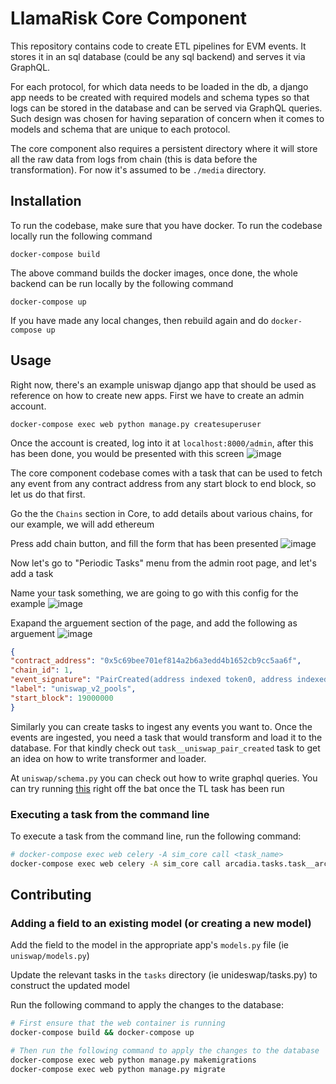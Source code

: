 # LlamaRisk Core Component
This repository contains code to create ETL pipelines for EVM events. It stores it in an sql database (could be any sql backend) and serves it via GraphQL.

For each protocol, for which data needs to be loaded in the db, a django app needs to be created with required models and schema types so that logs can be
stored in the database and can be served via GraphQL queries. Such design was chosen for having separation of concern when it comes to models and schema
that are unique to each protocol.

The core component also requires a persistent directory where it will store all the raw data from logs from chain (this is data before the transformation).
For now it's assumed to be `./media` directory.

## Installation
To run the codebase, make sure that you have docker. To run the codebase locally run the following command
```
docker-compose build
```
The above command builds the docker images, once done, the whole backend can be run locally by the following command
```
docker-compose up
```
If you have made any local changes, then rebuild again and do `docker-compose up`

## Usage
Right now, there's an example uniswap django app that should be used as reference on how to create new apps. First we have to create an admin account.
```
docker-compose exec web python manage.py createsuperuser
```
Once the account is created, log into it at `localhost:8000/admin`, after this has been done, you would be presented with this screen
![image](https://github.com/llama-risk/simulation-core/assets/11733600/8f2d1c93-529d-470c-9215-f0c2e0c19ac5)

The core component codebase comes with a task that can be used to fetch any event from any contract address from any start block to end block, so let us do that first.

Go the the `Chains` section in Core, to add details about various chains, for our example, we will add ethereum

Press add chain button, and fill the form that has been presented
![image](https://github.com/llama-risk/simulation-core/assets/11733600/1116af1e-9e07-4260-b06b-13643adc4379)

Now let's go to "Periodic Tasks" menu from the admin root page, and let's add a task

Name your task something, we are going to go with this config for the example
![image](https://github.com/llama-risk/simulation-core/assets/11733600/08dfb4a8-bfdd-409e-af4f-29bff9657a76)

Exapand the arguement section of the page, and add the following as arguement
![image](https://github.com/llama-risk/simulation-core/assets/11733600/0b63c7fc-0d2e-4e22-a1b9-c45d914ad498)
```json
{
"contract_address": "0x5c69bee701ef814a2b6a3edd4b1652cb9cc5aa6f",
"chain_id": 1,
"event_signature": "PairCreated(address indexed token0, address indexed token1, address pair, uint)",
"label": "uniswap_v2_pools",
"start_block": 19000000
}
```
Similarly you can create tasks to ingest any events you want to. Once the events are ingested, you need a task that would transform and load it to the database. For that
kindly check out `task__uniswap_pair_created` task to get an idea on how to write transformer and loader.

At `uniswap/schema.py` you can check out how to write graphql queries. You can try running [this](http://127.0.0.1:8000/protocols/uniswap/graphql/#query=query%20%7B%0A%20%20searchPairs%20%7B%0A%20%20%20%20token0%0A%20%20%20%20token1%0A%20%20%20%20pair%0A%20%20%7D%0A%7D%0A) right off the bat once the TL task has been run

### Executing a task from the command line

To execute a task from the command line, run the following command:
```bash
# docker-compose exec web celery -A sim_core call <task_name>
docker-compose exec web celery -A sim_core call arcadia.tasks.task__arcadia__metric_snapshot
```

## Contributing

### Adding a field to an existing model (or creating a new model)

Add the field to the model in the appropriate app's `models.py` file (ie `uniswap/models.py`)

Update the relevant tasks in the `tasks` directory (ie unideswap/tasks.py) to construct the updated model

Run the following command to apply the changes to the database:
```bash
# First ensure that the web container is running
docker-compose build && docker-compose up

# Then run the following command to apply the changes to the database
docker-compose exec web python manage.py makemigrations
docker-compose exec web python manage.py migrate
```